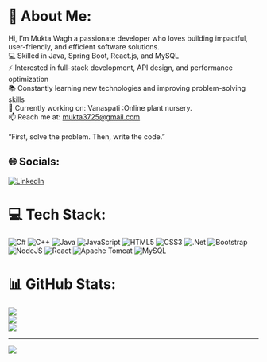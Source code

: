 # 💫 About Me:
Hi, I’m Mukta Wagh a passionate developer who loves building impactful, user-friendly, and efficient software solutions.<br>💻 Skilled in Java, Spring Boot, React.js, and MySQL<br>⚡ Interested in full-stack development, API design, and performance optimization<br>📚 Constantly learning new technologies and improving problem-solving skills<br>🚀 Currently working on: Vanaspati :Online plant nursery.<br>📫 Reach me at: mukta3725@gmail.com<br><br>“First, solve the problem. Then, write the code.”


## 🌐 Socials:
[![LinkedIn](https://img.shields.io/badge/LinkedIn-%230077B5.svg?logo=linkedin&logoColor=white)](https://www.linkedin.com/in/mukta-wagh/)


# 💻 Tech Stack:
![C#](https://img.shields.io/badge/c%23-%23239120.svg?style=for-the-badge&logo=csharp&logoColor=white) ![C++](https://img.shields.io/badge/c++-%2300599C.svg?style=for-the-badge&logo=c%2B%2B&logoColor=white) ![Java](https://img.shields.io/badge/java-%23ED8B00.svg?style=for-the-badge&logo=openjdk&logoColor=white) ![JavaScript](https://img.shields.io/badge/javascript-%23323330.svg?style=for-the-badge&logo=javascript&logoColor=%23F7DF1E) ![HTML5](https://img.shields.io/badge/html5-%23E34F26.svg?style=for-the-badge&logo=html5&logoColor=white) ![CSS3](https://img.shields.io/badge/css3-%231572B6.svg?style=for-the-badge&logo=css3&logoColor=white) ![.Net](https://img.shields.io/badge/.NET-5C2D91?style=for-the-badge&logo=.net&logoColor=white) ![Bootstrap](https://img.shields.io/badge/bootstrap-%238511FA.svg?style=for-the-badge&logo=bootstrap&logoColor=white) ![NodeJS](https://img.shields.io/badge/node.js-6DA55F?style=for-the-badge&logo=node.js&logoColor=white) ![React](https://img.shields.io/badge/react-%2320232a.svg?style=for-the-badge&logo=react&logoColor=%2361DAFB) ![Apache Tomcat](https://img.shields.io/badge/apache%20tomcat-%23F8DC75.svg?style=for-the-badge&logo=apache-tomcat&logoColor=black) ![MySQL](https://img.shields.io/badge/mysql-4479A1.svg?style=for-the-badge&logo=mysql&logoColor=white)
# 📊 GitHub Stats:
![](https://github-readme-stats.vercel.app/api?username=Mukta-28&theme=dark&hide_border=false&include_all_commits=false&count_private=false)<br/>
![](https://nirzak-streak-stats.vercel.app/?user=Mukta-28&theme=dark&hide_border=false)<br/>
![](https://github-readme-stats.vercel.app/api/top-langs/?username=Mukta-28&theme=dark&hide_border=false&include_all_commits=false&count_private=false&layout=compact)

---
[![](https://visitcount.itsvg.in/api?id=Mukta-28&icon=0&color=0)](https://visitcount.itsvg.in)

<!-- Proudly created with GPRM ( https://gprm.itsvg.in ) -->
